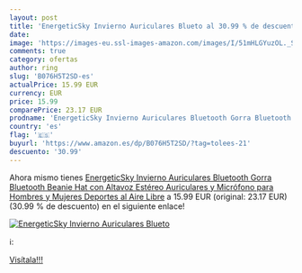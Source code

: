```yaml
---
layout: post
title: 'EnergeticSky Invierno Auriculares Blueto al 30.99 % de descuento'
date: 
image: 'https://images-eu.ssl-images-amazon.com/images/I/51mHLGYuzOL._SL200_.jpg'
comments: true
category: ofertas
author: ring
slug: 'B076H5T2SD-es'
actualPrice: 15.99 EUR
currency: EUR
price: 15.99
comparePrice: 23.17 EUR
prodname: 'EnergeticSky Invierno Auriculares Bluetooth Gorra Bluetooth Beanie Hat con Altavoz Estéreo Auriculares y Micrófono para Hombres y Mujeres Deportes al Aire Libre'
country: 'es'
flag: '🇪🇸'
buyurl: 'https://www.amazon.es/dp/B076H5T2SD/?tag=tolees-21'
descuento: '30.99'
---
```


Ahora mismo tienes [EnergeticSky Invierno Auriculares Bluetooth Gorra Bluetooth Beanie Hat con Altavoz Estéreo Auriculares y Micrófono para Hombres y Mujeres Deportes al Aire Libre](https://www.amazon.es/dp/B076H5T2SD/?tag=tolees-21) a 15.99 EUR (original: 23.17 EUR) (30.99 %  de descuento) en el siguiente enlace!

[![EnergeticSky Invierno Auriculares Blueto](https://images-eu.ssl-images-amazon.com/images/I/51mHLGYuzOL._SL200_.jpg)](https://www.amazon.es/dp/B076H5T2SD/?tag=tolees-21)

ℹ️:


[Visítala!!!](https://www.amazon.es/dp/B076H5T2SD/?tag=tolees-21)
